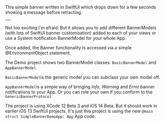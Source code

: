 This simple banner written in SwiftUI which drops down for a few seconds showing a message before retracting.



<img src="/Users/eleanors/Desktop/Carrier.jpg" alt="Carrier" style="zoom:33%;" />



Not too exciting I'm afraid. But it allows you to add different BannerModels (with lots of SwiftUI banner customisation) added to each of your views or use a System notification BannerModel for your whole App.

Once added, the Banner functionality is accessed via a simple @EnvironmentObject statement.

The Demo project shows two BannerModel classes: `BasicBannerModel` and `AppBannerModel`. 

`BasicBannerModel`is the generic model you can subclass your own model off. 

`AppBannerModel`is a simple way of bringing *Info*, *Warning* and *Error* banner notifications to your App. Or you can role your own if you conform to the `GenericBannerProtocol`

The project is using XCode 12 Beta 3 and iOS 14 Beta. But it should work in earlier iOS 13 SwiftUI projects. It's just this project is using the new `@main struct SimpleBannerDemoApp: App` App code.

